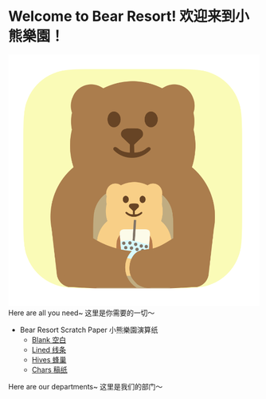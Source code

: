 # Welcome to Bear Resort! 欢迎来到小熊樂園！
![default](/logos/default-bear.png)
Here are all you need~ 这里是你需要的一切～
- Bear Resort Scratch Paper 小熊樂園演算纸
    - [Blank 空白](/Scratch-Paper/Blank.pdf)
    - [Lined 线条](/Scratch-Paper/Lined.pdf)
    - [Hives 蜂巢](/Scratch-Paper/Hives.pdf)
    - [Chars 稿纸](/Scratch-Paper/Characters.pdf)

Here are our departments~ 这里是我们的部门～
